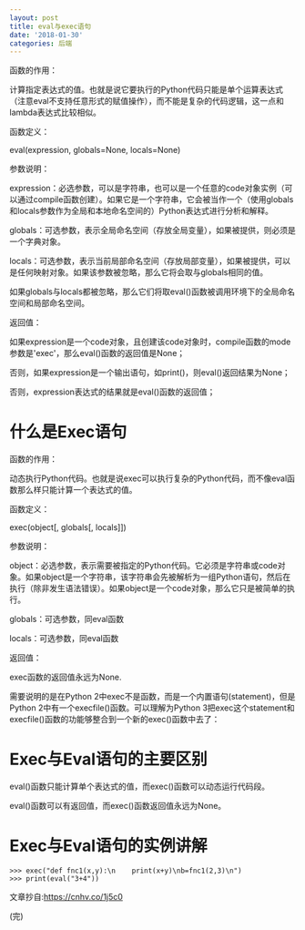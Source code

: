 ```yaml
---
layout: post
title: eval与exec语句
date: '2018-01-30'
categories: 后端
---
```


函数的作用：

计算指定表达式的值。也就是说它要执行的Python代码只能是单个运算表达式（注意eval不支持任意形式的赋值操作），而不能是复杂的代码逻辑，这一点和lambda表达式比较相似。


函数定义：

eval(expression, globals=None, locals=None)


参数说明：

expression：必选参数，可以是字符串，也可以是一个任意的code对象实例（可以通过compile函数创建）。如果它是一个字符串，它会被当作一个（使用globals和locals参数作为全局和本地命名空间的）Python表达式进行分析和解释。

globals：可选参数，表示全局命名空间（存放全局变量），如果被提供，则必须是一个字典对象。

locals：可选参数，表示当前局部命名空间（存放局部变量），如果被提供，可以是任何映射对象。如果该参数被忽略，那么它将会取与globals相同的值。

如果globals与locals都被忽略，那么它们将取eval()函数被调用环境下的全局命名空间和局部命名空间。


返回值：

如果expression是一个code对象，且创建该code对象时，compile函数的mode参数是'exec'，那么eval()函数的返回值是None；

否则，如果expression是一个输出语句，如print()，则eval()返回结果为None；

否则，expression表达式的结果就是eval()函数的返回值；


# 什么是Exec语句

函数的作用：

动态执行Python代码。也就是说exec可以执行复杂的Python代码，而不像eval函数那么样只能计算一个表达式的值。


函数定义：

exec(object[, globals[, locals]])


参数说明：

object：必选参数，表示需要被指定的Python代码。它必须是字符串或code对象。如果object是一个字符串，该字符串会先被解析为一组Python语句，然后在执行（除非发生语法错误）。如果object是一个code对象，那么它只是被简单的执行。

globals：可选参数，同eval函数

locals：可选参数，同eval函数


返回值：

exec函数的返回值永远为None.

需要说明的是在Python 2中exec不是函数，而是一个内置语句(statement)，但是Python 2中有一个execfile()函数。可以理解为Python 3把exec这个statement和execfile()函数的功能够整合到一个新的exec()函数中去了：


# Exec与Eval语句的主要区别

eval()函数只能计算单个表达式的值，而exec()函数可以动态运行代码段。

eval()函数可以有返回值，而exec()函数返回值永远为None。


# Exec与Eval语句的实例讲解


    >>> exec("def fnc1(x,y):\n    print(x+y)\nb=fnc1(2,3)\n")
    >>> print(eval("3+4"))


文章抄自:https://cnhv.co/1j5c0

(完)